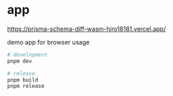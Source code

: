 # app

https://prisma-schema-diff-wasm-hiro18181.vercel.app/

demo app for browser usage

```sh
# development
pnpm dev

# release
pnpm build
pnpm release
```
